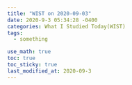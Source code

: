 ```yaml
---
title: "WIST on 2020-09-03"
date: 2020-9-3 05:34:28 -0400
categories: What I Studied Today(WIST)
tags:
  - something

use_math: true
toc: true
toc_sticky: true
last_modified_at: 2020-09-3
---
```

